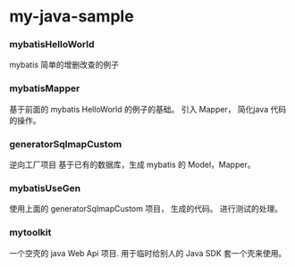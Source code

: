 # my-java-sample




### mybatisHelloWorld
mybatis 简单的增删改查的例子



### mybatisMapper
基于前面的 mybatis HelloWorld 的例子的基础。
引入 Mapper， 简化java 代码的操作。



### generatorSqlmapCustom
逆向工厂项目
基于已有的数据库，生成 mybatis 的 Model，Mapper。



### mybatisUseGen
使用上面的 generatorSqlmapCustom 项目， 生成的代码。
进行测试的处理。



### mytoolkit
一个空壳的 java Web Api 项目.
用于临时给别人的 Java SDK 套一个壳来使用。

